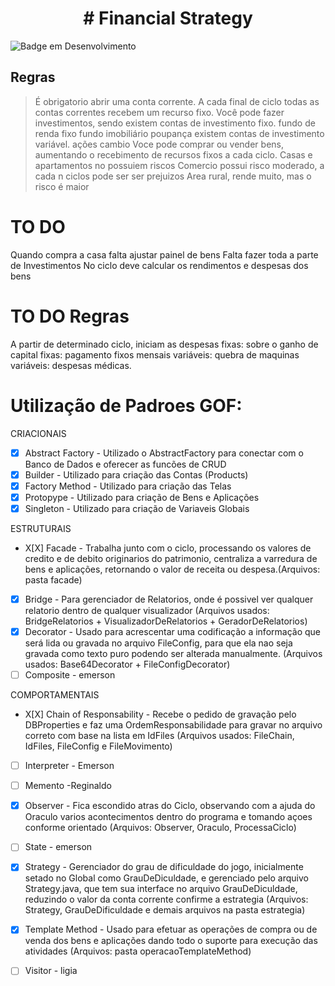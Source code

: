 <h1 align="center"> # Financial Strategy </h1>
  
![Badge em Desenvolvimento](http://img.shields.io/static/v1?label=STATUS&message=EM%20DESENVOLVIMENTO&color=GREEN&style=for-the-badge)

## Regras
> É obrigatorio abrir uma conta corrente.
> A cada final de ciclo todas as contas correntes recebem um recurso fixo.
> Você pode fazer investimentos, sendo
>    existem contas de investimento fixo.
>        fundo de renda fixo
>        fundo imobiliário
>        poupança
>    existem contas de investimento variável.
>        ações
>        cambio
> Voce pode comprar ou vender bens, aumentando o recebimento de recursos fixos a cada ciclo.
>    Casas e apartamentos no possuiem riscos
>    Comercio possui risco moderado, a cada n ciclos pode ser ser prejuizos
>    Area rural, rende muito, mas o risco é maior

# TO DO
Quando compra a casa falta ajustar painel de bens
Falta fazer toda a parte de Investimentos
No ciclo deve calcular os rendimentos e despesas dos bens

# TO DO Regras
A partir de determinado ciclo, iniciam as despesas
    fixas: sobre o ganho de capital
    fixas: pagamento fixos mensais
    variáveis: quebra de maquinas
    variáveis: despesas médicas.


# Utilização de Padroes GOF:

CRIACIONAIS
-   [x] Abstract Factory    - Utilizado o AbstractFactory para conectar com o Banco de Dados e oferecer as funcões de CRUD
-   [x] Builder             - Utilizado para criação das Contas (Products)
-   [x] Factory Method      - Utilizado para criação das Telas
-   [x] Protopype           - Utilizado para criação de Bens e Aplicações
-   [x] Singleton           - Utilizado para criação de Variaveis Globais 

ESTRUTURAIS
-   X[X] Facade - Trabalha junto com o ciclo, processando os valores de credito e de debito originarios do patrimonio, centraliza a varredura de bens e aplicações, retornando o valor de receita ou despesa.(Arquivos: pasta facade)
-   [X] Bridge - Para gerenciador de Relatorios, onde é possivel ver qualquer relatorio dentro de qualquer visualizador (Arquivos usados: BridgeRelatorios + VisualizadorDeRelatorios + GeradorDeRelatorios)
-   [x] Decorator - Usado para acrescentar uma codificação a informação que será lida ou gravada no arquivo FileConfig, para que ela nao seja gravada como texto puro podendo ser alterada manualmente. (Arquivos usados: Base64Decorator + FileConfigDecorator)
-   [ ] Composite - emerson

COMPORTAMENTAIS
-   X[X] Chain of Responsability - Recebe o pedido de gravação pelo DBProperties e faz uma OrdemResponsabilidade para gravar no arquivo correto com base na lista em IdFiles (Arquivos usados: FileChain, IdFiles, FileConfig e FileMovimento)
-   [ ] Interpreter - Emerson
-   [ ] Memento -Reginaldo
-   [X] Observer - Fica escondido atras do Ciclo, observando com a ajuda do Oraculo varios acontecimentos dentro do programa e tomando açoes conforme orientado (Arquivos: Observer, Oraculo, ProcessaCiclo)
-   [ ] State - emerson
-   [X] Strategy - Gerenciador do grau de dificuldade do jogo, inicialmente setado no Global como GrauDeDiculdade, e gerenciado pelo arquivo Strategy.java, que tem sua interface no arquivo GrauDeDiculdade, reduzindo o valor da conta corrente confirme a estrategia (Arquivos: Strategy, GrauDeDificuldade e demais arquivos na pasta estrategia)
-   [X] Template Method - Usado para efetuar as operações de compra ou de venda dos bens e aplicações dando todo o suporte para execução das atividades (Arquivos: pasta operacaoTemplateMethod)
-   [ ] Visitor  - ligia







